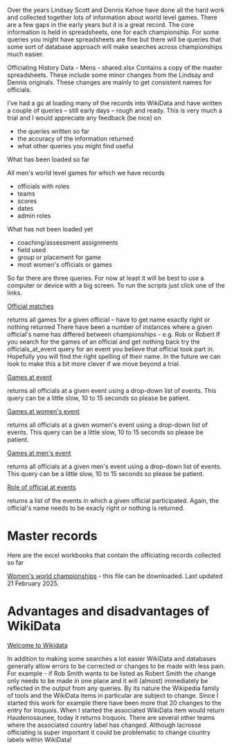 Over the years Lindsay Scott and Dennis Kehoe have done all the hard work and collected together lots of information about world level games. There are a few gaps in the early years but it is a great record. The core information is held in spreadsheets, one for each championship. For some queries you might have spreadsheets are fine but there will be queries that some sort of database approach will make searches across championships much easier.

Officiating History Data - Mens - shared.xlsx
Contains a copy of the master spreadsheets. These include some minor changes from the Lindsay and Dennis originals. These changes are mainly to get consistent names for officials.

I’ve had a go at loading many of the records into WikiData and have written a couple of queries – still early days – rough and ready.
This is very much a trial and I would appreciate any feedback (be nice) on 
- the queries written so far
- the accuracy of the information returned
- what other queries you might find useful

What has been loaded so far

All men's world level games for which we have records
- officials with roles
- teams
- scores
- dates
- admin roles

What has not been loaded yet
- coaching/assessment assignments
- field used
- group or placement for game
- most women's officials or games

So far there are three queries. For now at least it will be best to use a computer or device with a big screen. To run the scripts just click one of the links.

[Official matches](officials_v18.html)

returns all games for a given official – have to get name exactly right or nothing returned
There have been a number of instances where a given official's name has differed between championships - e.g. Rob or Robert
If you search for the games of an official and get nothing back try the officials_at_event query for an event you believe that official took part in. Hopefully you will find the right spelling of their name. In the future we can look to make this a bit more clever if we move beyond a trial.


[Games at event](officials_at_events_v3.html)

returns all officials at a given event using a drop-down list of events. This query can be a little slow, 10 to 15 seconds so please be patient.

[Games at women's event](officials_at_women_events_v1.html)

returns all officials at a given women's event using a drop-down list of events. This query can be a little slow, 10 to 15 seconds so please be patient.

[Games at men's event](officials_at_men_events_v2.html)

returns all officials at a given men's event using a drop-down list of events. This query can be a little slow, 10 to 15 seconds so please be patient.

[Role of official at events](officials_roles_v1.html)

returns a list of the events in which a given official participated. Again, the official's name needs to be exacly right or nothing is returned.

# Master records

Here are the excel workbooks that contain the officiating records collected so far

[Women's world championships](https://grahamblyth.github.io/officiating-history/download/Officiating_History_Data_Womens.xlsx) - this file can be downloaded. Last updated 21 February 2025.

# Advantages and disadvantages of WikiData
[Welcome to Wikidata](https://www.wikidata.org/wiki/Wikidata:Main_Page)

In addition to making some searches a lot easier WikiData and databases generally allow errors to be corrected or changes to be made with less pain. For example - if Rob Smith wants to be listed as Robert Smith the change only needs to be made in one place and it will (almost) immediately be reflected in the output from any queries.
By its nature the Wikipedia family of tools and the WikiData items in particular are subject to change. Since I started this work for example there have been more that 20 changes to the entry for Iroquois. When I started the associated WikiData item would return Haudenosaunee, today it returns Iroquois. There are several other teams where the associated country label has changed. Although lacrosse officiating is super important it could be problematic to change country labels within WikiData!


